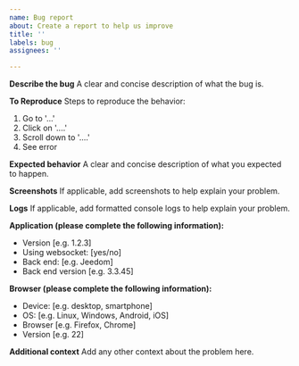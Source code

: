 ```yaml
---
name: Bug report
about: Create a report to help us improve
title: ''
labels: bug
assignees: ''

---
```


**Describe the bug**
A clear and concise description of what the bug is.

**To Reproduce**
Steps to reproduce the behavior:
1. Go to '...'
2. Click on '....'
3. Scroll down to '....'
4. See error

**Expected behavior**
A clear and concise description of what you expected to happen.

**Screenshots**
If applicable, add screenshots to help explain your problem.

**Logs**
If applicable, add formatted console logs to help explain your problem.

**Application (please complete the following information):**
 - Version [e.g. 1.2.3]
 - Using websocket: [yes/no]
 - Back end: [e.g. Jeedom]
 - Back end version [e.g. 3.3.45]

**Browser (please complete the following information):**
 - Device: [e.g. desktop, smartphone]
 - OS: [e.g. Linux, Windows, Android, iOS]
 - Browser [e.g. Firefox, Chrome]
 - Version [e.g. 22]

**Additional context**
Add any other context about the problem here.
